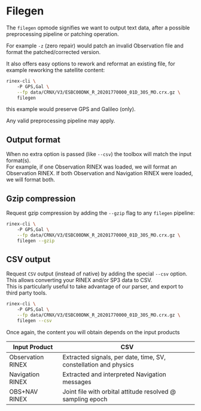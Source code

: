 Filegen
=======

The `filegen` opmode signifies we want to output text data, after a possible
preprocessing pipeline or patching operation.

For example `-z` (zero repair) would patch an invalid Observation file and
format the patched/corrected version.

It also offers easy options to rework and reformat an existing file, for example
reworking the satellite content: 

```bash
rinex-cli \ 
    -P GPS,Gal \
    --fp data/CRNX/V3/ESBC00DNK_R_20201770000_01D_30S_MO.crx.gz \
    filegen
```

this example would preserve GPS and Galileo (only).

Any valid preprocessing pipeline may apply.

## Output format

When no extra option is passed (like `--csv`) the toolbox will match the input format(s).  
For example, if one Observation RINEX was loaded, we will format an Observation RINEX.
If both Observation and Navigation RINEX were loaded, we will format both.

## Gzip compression

Request gzip compression by adding the `--gzip` flag to any `filegen` pipeline:

```bash
rinex-cli \ 
    -P GPS,Gal \
    --fp data/CRNX/V3/ESBC00DNK_R_20201770000_01D_30S_MO.crx.gz \
    filegen --gzip
```

## CSV output

Request `CSV` output (instead of native) by adding the special `--csv` option.  
This allows converting your RINEX and/or SP3 data to CSV.  
This is particularly useful to take advantage of our parser, and export to third party tools.

```bash
rinex-cli \ 
    -P GPS,Gal \
    --fp data/CRNX/V3/ESBC00DNK_R_20201770000_01D_30S_MO.crx.gz \
    filegen --csv
```

Once again, the content you will obtain depends on the input products

| Input Product           | CSV                                                              |
|-------------------------|------------------------------------------------------------------|
| Observation RINEX       | Extracted signals, per date, time, SV, constellation and physics |
| Navigation RINEX        | Extracted and interpreted Navigation messages                    |
| OBS+NAV RINEX           | Joint file with orbital attitude resolved @ sampling epoch       |
